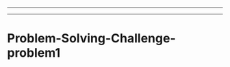 -------
-----------------------------------------------------------------------------------
# Problem-Solving-Challenge-problem1
